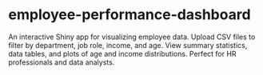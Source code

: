 # employee-performance-dashboard
An interactive Shiny app for visualizing employee data. Upload CSV files to filter by department, job role, income, and age. View summary statistics, data tables, and plots of age and income distributions. Perfect for HR professionals and data analysts.
